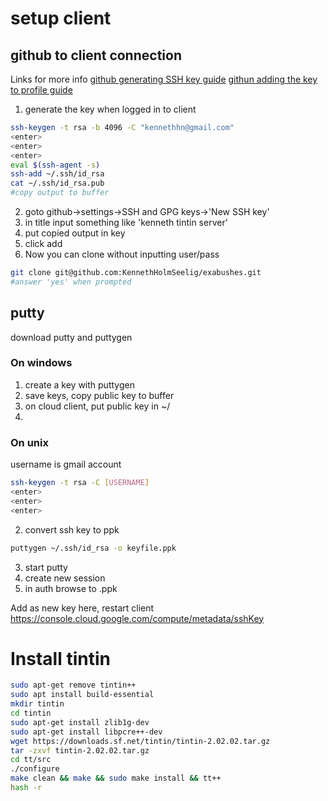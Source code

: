 # setup client

## github to client connection
Links for more info
[github generating SSH key guide](https://help.github.com/en/github/authenticating-to-github/generating-a-new-ssh-key-and-adding-it-to-the-ssh-agent)
[githun adding the key to profile guide](https://help.github.com/en/github/authenticating-to-github/adding-a-new-ssh-key-to-your-github-account)

1. generate the key when logged in to client
```sh
ssh-keygen -t rsa -b 4096 -C "kennethhn@gmail.com"
<enter>
<enter>
<enter>
eval $(ssh-agent -s)
ssh-add ~/.ssh/id_rsa
cat ~/.ssh/id_rsa.pub
#copy output to buffer
```
2. goto github->settings->SSH and GPG keys->'New SSH key'
3. in title input something like 'kenneth tintin server'
4. put copied output in key
5. click add
7. Now you can clone without inputting user/pass
```sh
git clone git@github.com:KennethHolmSeelig/exabushes.git
#answer 'yes' when prompted
```


## putty
download putty and puttygen

### On windows
1. create a key with puttygen
2. save keys, copy public key to buffer
3. on cloud client, put public key in ~/
4. 

### On unix

username is gmail account
```sh
ssh-keygen -t rsa -C [USERNAME]
<enter>
<enter>
<enter>
```

2. convert ssh key to ppk
```sh
puttygen ~/.ssh/id_rsa -o keyfile.ppk
```

3. start putty
4. create new session
5. in auth browse to <keyfile>.ppk

Add as new key here, restart client
https://console.cloud.google.com/compute/metadata/sshKey

# Install tintin

```sh
sudo apt-get remove tintin++
sudo apt install build-essential
mkdir tintin
cd tintin
sudo apt-get install zlib1g-dev
sudo apt-get install libpcre++-dev
wget https://downloads.sf.net/tintin/tintin-2.02.02.tar.gz
tar -zxvf tintin-2.02.02.tar.gz
cd tt/src
./configure
make clean && make && sudo make install && tt++
hash -r
```